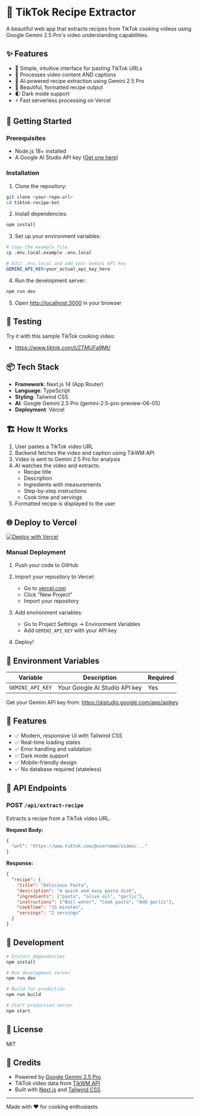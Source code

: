 # 🍳 TikTok Recipe Extractor

A beautiful web app that extracts recipes from TikTok cooking videos using Google Gemini 2.5 Pro's video understanding capabilities.

## ✨ Features

- 📱 Simple, intuitive interface for pasting TikTok URLs
- 🎥 Processes video content AND captions
- 🤖 AI-powered recipe extraction using Gemini 2.5 Pro
- 📝 Beautiful, formatted recipe output
- 🌓 Dark mode support
- ⚡ Fast serverless processing on Vercel

## 🚀 Getting Started

### Prerequisites

- Node.js 18+ installed
- A Google AI Studio API key ([Get one here](https://aistudio.google.com/app/apikey))

### Installation

1. Clone the repository:
```bash
git clone <your-repo-url>
cd tiktok-recipe-bot
```

2. Install dependencies:
```bash
npm install
```

3. Set up your environment variables:
```bash
# Copy the example file
cp .env.local.example .env.local

# Edit .env.local and add your Gemini API key
GEMINI_API_KEY=your_actual_api_key_here
```

4. Run the development server:
```bash
npm run dev
```

5. Open [http://localhost:3000](http://localhost:3000) in your browser

## 🧪 Testing

Try it with this sample TikTok cooking video:
- https://www.tiktok.com/t/ZTMUFa9Mt/

## 📦 Tech Stack

- **Framework**: Next.js 14 (App Router)
- **Language**: TypeScript
- **Styling**: Tailwind CSS
- **AI**: Google Gemini 2.5 Pro (gemini-2.5-pro-preview-06-05)
- **Deployment**: Vercel

## 🏗️ How It Works

1. User pastes a TikTok video URL
2. Backend fetches the video and caption using TikWM API
3. Video is sent to Gemini 2.5 Pro for analysis
4. AI watches the video and extracts:
   - Recipe title
   - Description
   - Ingredients with measurements
   - Step-by-step instructions
   - Cook time and servings
5. Formatted recipe is displayed to the user

## 🌐 Deploy to Vercel

[![Deploy with Vercel](https://vercel.com/button)](https://vercel.com/new/clone)

### Manual Deployment

1. Push your code to GitHub

2. Import your repository to Vercel:
   - Go to [vercel.com](https://vercel.com)
   - Click "New Project"
   - Import your repository

3. Add environment variables:
   - Go to Project Settings → Environment Variables
   - Add `GEMINI_API_KEY` with your API key

4. Deploy!

## 🔑 Environment Variables

| Variable | Description | Required |
|----------|-------------|----------|
| `GEMINI_API_KEY` | Your Google AI Studio API key | Yes |

Get your Gemini API key from: https://aistudio.google.com/app/apikey

## 🎨 Features

- ✅ Modern, responsive UI with Tailwind CSS
- ✅ Real-time loading states
- ✅ Error handling and validation
- ✅ Dark mode support
- ✅ Mobile-friendly design
- ✅ No database required (stateless)

## 📝 API Endpoints

### POST `/api/extract-recipe`

Extracts a recipe from a TikTok video URL.

**Request Body:**
```json
{
  "url": "https://www.tiktok.com/@username/video/..."
}
```

**Response:**
```json
{
  "recipe": {
    "title": "Delicious Pasta",
    "description": "A quick and easy pasta dish",
    "ingredients": ["pasta", "olive oil", "garlic"],
    "instructions": ["Boil water", "Cook pasta", "Add garlic"],
    "cookTime": "15 minutes",
    "servings": "2 servings"
  }
}
```

## 🔧 Development

```bash
# Install dependencies
npm install

# Run development server
npm run dev

# Build for production
npm run build

# Start production server
npm start
```

## 📄 License

MIT

## 🙏 Credits

- Powered by [Google Gemini 2.5 Pro](https://deepmind.google/technologies/gemini/)
- TikTok video data from [TikWM API](https://www.tikwm.com/)
- Built with [Next.js](https://nextjs.org/) and [Tailwind CSS](https://tailwindcss.com/)

---

Made with ❤️ for cooking enthusiasts

